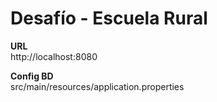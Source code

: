 # Desafío - Escuela Rural

**URL**  
http://localhost:8080

**Config BD**  
src/main/resources/application.properties

